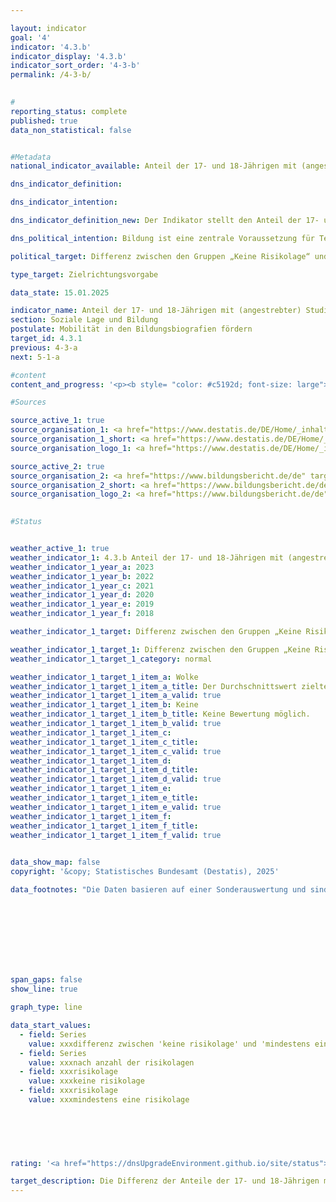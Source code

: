 ```yaml
---

layout: indicator        
goal: '4'        
indicator: '4.3.b'        
indicator_display: '4.3.b'        
indicator_sort_order: '4-3-b'        
permalink: /4-3-b/        
        

#
reporting_status: complete        
published: true        
data_non_statistical: false        


#Metadata        
national_indicator_available: Anteil der 17- und 18-Jährigen mit (angestrebter) Studienberechtigung        

dns_indicator_definition:         

dns_indicator_intention:         

dns_indicator_definition_new: Der Indikator stellt den Anteil der 17- und 18-Jährigen, der ein Gymnasium oder eine berufliche Schule, die zur Hochschul-/ Fachhochschulreife führt, besucht oder die Hochschul-/Fachhochschulreife bereits erreicht hat, an allen 17- und 18-Jährigen dar. Er zeigt die Differenz zwischen den entsprechenden Anteilen der 17- und 18-Jährigen mit „Keiner Risikolage“ und der 17- und 18-Jährigen mit „Mindestens einer Risikolage“. Die drei Risikolagen sind die soziale Risikolage, die Risikolage formal gering qualifizierter Eltern und die finanzielle Risikolage.        

dns_political_intention: Bildung ist eine zentrale Voraussetzung für Teilhabe, Wohlstand sowie wirtschaftliche und gesellschaftliche Weiterentwicklung. Ein geringerer Einfluss der sozialen Herkunft auf den Bildungsweg von Kindern und Jugendlichen ist ein Indikator für die Chancengerechtigkeit im Bildungssystem.        

political_target: Differenz zwischen den Gruppen „Keine Risikolage“ und „Mindestens eine Risikolage“ verringern <abbr title="beziehungsweise" tabindex="0">bzw.</abbr> angleichen        

type_target: Zielrichtungsvorgabe        

data_state: 15.01.2025        

indicator_name: Anteil der 17- und 18-Jährigen mit (angestrebter) Studienberechtigung        
section: Soziale Lage und Bildung        
postulate: Mobilität in den Bildungsbiografien fördern        
target_id: 4.3.1        
previous: 4-3-a        
next: 5-1-a        

#content         
content_and_progress: '<p><b style= "color: #c5192d; font-size: large">4.3.b Anteil der 17- und 18-Jährigen mit (angestrebter) Studienberechtigung</b><br><br><b>Inhalt und Methodik</b><br><br>Der Indikator erfasst den Anteil der 17- und 18-Jährigen, die über eine Studienberechtigung verfügen oder diese anstreben. Letzteres schließt 17- und 18-Jährige ein, die ein Gymnasium oder eine berufliche Schule besuchen, die zur Hochschul- oder Fachhochschulreife führt.<br><br>Der Indikator unterscheidet zwischen 17- und 18-Jährigen, die aufgrund ihres sozialen Hintergrunds einer sogenannten Risikolage ausgesetzt sind und denen, die keine solche Risikolage aufweisen. Zu den Risikolagen gehören das „soziale Risiko“, wenn keines der Elternteile erwerbstätig ist, das Risiko „formal gering qualifizierter Eltern“, wenn kein Elternteil eine abgeschlossene Berufsausbildung oder eine Hochschulzugangsberechtigung besitzt, sowie das „finanzielle Risiko“, wenn das Haushaltsnettoäquivalenzeinkommen unterhalb der Armutsgefährdungsgrenze liegt. Die Risikolagen bedingen sich häufig gegenseitig und treten daher oft zusammen auf. Daher sind viele Jugendliche mehreren Risikolagen gleichzeitig ausgesetzt. 4&nbsp;% der unter 18-Jährigen waren gleichzeitig allen drei Risikolagen ausgesetzt, während 30,9&nbsp;% von mindestens einer der drei Risikolagen betroffen waren.<br><br>Die Daten basieren auf dem Mikrozensus des Statistischen Bundesamtes, einer jährlichen Stichprobenerhebung, die 1&nbsp;% der Bevölkerung in Deutschland umfasst. Aufgrund einer umfassenden Neugestaltung des Mikrozensus im Jahr 2020&nbsp;sind die ab diesem Jahr erhobenen Daten nur eingeschränkt mit denen der vorangegangenen Jahre vergleichbar. Die Ergebnisse für 2023&nbsp;beruhen auf vorläufigen Daten aus dem Erstergebnis des Mikrozensus.<br><br><b>Entwicklung und methodische Einschränkungen</b><br><br>Im Jahr 2023&nbsp;strebten 58,6&nbsp;% der 17- und 18-Jährigen eine Studienberechtigung an oder verfügten bereits über eine solche. Unter den 17- und 18-Jährigen mit einer oder mehreren Risikolagen war dieser Anteil mit 43,7&nbsp;% deutlich niedriger. Bei 17- und 18-Jährigen ohne Risikolage lag der Anteil bei 65,0&nbsp;%.<br><br>Die Hochschulreife kann neben Gymnasien und beruflichen Schulen auch an anderen Schulformen, wie beispielsweise einer Gemeinschaftsschule, erworben werden. Da diese Schulformen jedoch überwiegend zu einem Real- oder Hauptschulabschluss führen, werden 17- und 18-Jährige, die eine Studienberechtigung auf zum Beispiel einer Gemeinschaftsschule anstreben nicht berücksichtigt. In dieser Hinsicht unterschätzt der Indikator die reale Situation.<br><br>Der Indikator berücksichtigt neben den 17- und 18-Jährigen, die bereits eine Studienberechtigung besitzen, nur diejenigen 17- und 18-Jährigen, die eine Schulform besuchen, die in erster Linie auf einen solchen Abschluss abzielt. Die späteren tatsächlichen Abschlussquoten, die zum Teil deutlich geringer sind, fließen nicht in den Indikator ein. Die in den Indikator einfließende Anzahl angestrebter Studienberechtigungen entspricht also nicht der Anzahl der später tatsächlich erworbenen Studienberechtigungen. Dass nicht die tatsächlich erworbenen Studienberechtigungen berücksichtigt werden, hat hauptsächlich methodische Gründe: Viele Schülerinnen und Schüler erlangen die Hochschulreife erst nach dem 18. Lebensjahr. Von den 19-Jährigen leben jedoch nur noch etwa 84&nbsp;% mit mindestens einem Elternteil im selben Haushalt, wodurch für die verbleibenden 16&nbsp;% keine Informationen zur Bestimmung der Risikolage vorliegen.<br><br>Eine weitere Einschränkung der Aussagekraft des Indikators liegt darin, dass etwa 15&nbsp;% der 17-Jährigen und 7&nbsp;% der 18-Jährigen noch den Sekundarbereich I (Klassenstufen bis 9/10) besuchen. In solchen Fällen ist es teilweise nicht eindeutig festzustellen, ob diese jungen Erwachsenen einem Bildungsgang nachgehen, der auf den Erwerb der Hochschulreife abzielt oder nicht.<br><br>Im Jahr 2023&nbsp;lag die Differenz zwischen den Anteilen der 17- und 18-Jährigen mit und ohne Risikolage, die eine Studienberechtigung anstreben oder bereits besitzen, bei 21,3&nbsp;Prozentpunkten. Eine klare Tendenz bei der Entwicklung der letzten Jahre ist dabei nicht erkennbar und daher eine Abschätzung der Zielerreichbarkeit nicht möglich.</p>'                

#Sources        

source_active_1: true
source_organisation_1: <a href="https://www.destatis.de/DE/Home/_inhalt.html" target="_blank">Statistisches Bundesamt</a>
source_organisation_1_short: <a href="https://www.destatis.de/DE/Home/_inhalt.html" target="_blank">Statistisches Bundesamt</a>
source_organisation_logo_1: <a href="https://www.destatis.de/DE/Home/_inhalt.html" target="_blank"><img src="https://dnsTestEnvironment.github.io/dns-indicators/public/OrgImgDe/destatis.png" alt="Statistisches Bundesamt" title=" Klicken Sie hier um zur Homepage der Organisation Statistisches Bundesamt zu gelangen." style="height:60px; width:148px; border:transparent"/></a>

source_active_2: true
source_organisation_2: <a href="https://www.bildungsbericht.de/de" target="_blank" onclick="return confirm_alert('des nationalem Bildungsberichts', 'De')">Nationaler Bildungsbericht</a>
source_organisation_2_short: <a href="https://www.bildungsbericht.de/de" target="_blank" onclick="return confirm_alert('des nationalem Bildungsberichts', 'De')">Nationaler Bildungsbericht</a>
source_organisation_logo_2: <a href="https://www.bildungsbericht.de/de" target="_blank" onclick="return confirm_alert('des nationalem Bildungsberichts', 'De')"><img src="https://dnsTestEnvironment.github.io/dns-indicators/public/OrgImgDe/nbb.png" alt="Nationaler Bildungsbericht" title=" Klicken Sie hier um zur Homepage der Organisation Nationaler Bildungsbericht zu gelangen." style="height:60px; width:148px; border:transparent"/></a>
        

#Status        


weather_active_1: true
weather_indicator_1: 4.3.b Anteil der 17- und 18-Jährigen mit (angestrebter) Studienberechtigung
weather_indicator_1_year_a: 2023
weather_indicator_1_year_b: 2022
weather_indicator_1_year_c: 2021
weather_indicator_1_year_d: 2020
weather_indicator_1_year_e: 2019
weather_indicator_1_year_f: 2018

weather_indicator_1_target: Differenz zwischen den Gruppen „Keine Risikolage“ und „Mindestens eine Risikolage“ verringern <abbr title="beziehungsweise" tabindex="0">bzw.</abbr> angleichen

weather_indicator_1_target_1: Differenz zwischen den Gruppen „Keine Risikolage“ und „Mindestens eine Risikolage“ verringern <abbr title="beziehungsweise" tabindex="0">bzw.</abbr> angleichen
weather_indicator_1_target_1_category: normal

weather_indicator_1_target_1_item_a: Wolke
weather_indicator_1_target_1_item_a_title: Der Durchschnittswert zielte in 2023 in die falsche Richtung oder zeigt eine Stagnation an, im vorangegangenen Jahr zeigte sich jedoch eine Wende in die gewünschte Richtung.
weather_indicator_1_target_1_item_a_valid: true
weather_indicator_1_target_1_item_b: Keine
weather_indicator_1_target_1_item_b_title: Keine Bewertung möglich.
weather_indicator_1_target_1_item_b_valid: true
weather_indicator_1_target_1_item_c: 
weather_indicator_1_target_1_item_c_title: 
weather_indicator_1_target_1_item_c_valid: true
weather_indicator_1_target_1_item_d: 
weather_indicator_1_target_1_item_d_title: 
weather_indicator_1_target_1_item_d_valid: true
weather_indicator_1_target_1_item_e: 
weather_indicator_1_target_1_item_e_title: 
weather_indicator_1_target_1_item_e_valid: true
weather_indicator_1_target_1_item_f: 
weather_indicator_1_target_1_item_f_title: 
weather_indicator_1_target_1_item_f_valid: true        
        

data_show_map: false        
copyright: '&copy; Statistisches Bundesamt (Destatis), 2025'        

data_footnotes: "Die Daten basieren auf einer Sonderauswertung und sind nicht öffentlich zugänglich.<br>• 2023&nbsp;vorläufige Daten.<br>• Risikolage: Soziales Risiko, Risiko formal gering qualifizierter Eltern und finanzielles Risiko.<br>&nbsp;&nbsp;- Soziales Risiko: Eltern sind nicht erwerbstätig.<br>&nbsp;&nbsp;- Risiko formal gering qualifizierter Eltern und finanzielles Risiko: Armutsgefährdung auf Basis des bundesweiten Haushaltsäquivalenzeinkommens."        

        

        

        

        

span_gaps: false        
show_line: true        

graph_type: line                

data_start_values: 
  - field: Series
    value: xxxdifferenz zwischen 'keine risikolage' und 'mindestens eine risikolage'
  - field: Series
    value: xxxnach anzahl der risikolagen
  - field: xxxrisikolage
    value: xxxkeine risikolage
  - field: xxxrisikolage
    value: xxxmindestens eine risikolage        

        

        

                                        
rating: '<a href="https://dnsUpgradeEnvironment.github.io/site/status"><img src="https://sdg-indikatoren.de/public/Wettersymbole/Wolke.png" title="Der Durchschnittswert zielte in 2023 in die falsche Richtung oder zeigt eine Stagnation an, im vorangegangenen Jahr zeigte sich jedoch eine Wende in die gewünschte Richtung." alt="Wettersymbol Wolke"/></a>'        

target_description: Die Differenz der Anteile der 17- und 18-Jährigen mit (angestrebter) Studienberechtigung zwischen Personen "ohne Risikolage" und Personen mit "mindestens einer Risikolage" soll verringert werden.<br><br>Ausgehend von der Zielformulierung weist die durchschnittliche Entwicklung der letzten sechs Jahre (trotz geringer Verbesserung im Jahr 2023) eine Steigerung auf. Der Indikator 4.3.b wird für das Jahr 2023&nbsp;mit "Wolke" bewertet.        
---
```


